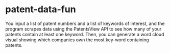 # patent-data-fun
You input a list of patent numbers and a list of keywords of interest, and the program scrapes data using the PatentsView API to see how many of your patents contain at least one keyword. Then, you can generate a word cloud visual showing which companies own the most key-word containing patents.
